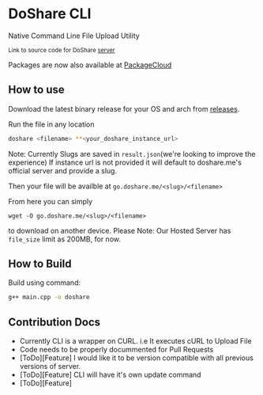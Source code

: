 # DoShare CLI
Native Command Line File Upload Utility 

<sub>Link to source code for DoShare [server](https://github.com/doshareme/src)</sub>


Packages are now also available at [PackageCloud](https://packagecloud.io/betacotech/doshare)
## How to use
Download the latest binary release for your OS and arch from [releases](https://github.com/doshareme/cli/releases).

Run the file in any location

```bash
doshare <filename> **<your_doshare_instance_url>
```
Note: Currently Slugs are saved in ```result.json```(we're looking to improve the experience)
If instance url is not provided it will default to doshare.me's official server and provide a slug.

Then your file will be availble at ```go.doshare.me/<slug>/<filename>```

From here you can simply 

```
wget -O go.doshare.me/<slug>/<filename>
```
 to download on another device.
Please Note: Our Hosted Server has ```file_size``` limit as 200MB, for now.

## How to Build
Build using command: 

```sh 
g++ main.cpp -o doshare
```


## Contribution Docs
<ul>
<li>Currently CLI is a wrapper on CURL. i.e It executes cURL to Upload File</li> 
<li>Code needs to be properly docummented for Pull Requests</li> 
<li>[ToDo][Feature] I would like it to be version compatible with all previous versions of server.</li>
<li>[ToDo][Feature] CLI will have it's own update command</li>
<li>[ToDo][Feature]</li>
</ul>
